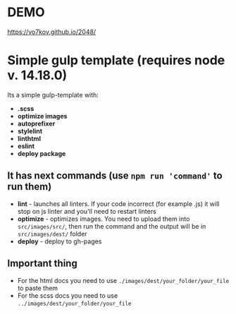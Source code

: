 # DEMO
https://vo7kov.github.io/2048/

# Simple gulp template (requires node v. 14.18.0)
Its a simple gulp-template with:
* **.scss** 
* **optimize images**
* **autoprefixer** 
* **stylelint** 
* **linthtml** 
* **eslint** 
* **deploy package**

## It has next commands (use ```npm run 'command'``` to run them)
* **lint** - launches all linters. If your code incorrect (for example .js) it will stop on js linter and you'll need to restart linters
* **optimize** - optimizes images. You need to upload them into ```src/images/src/```, then run the command and the output will be in ```src/images/dest/``` folder
* **deploy** - deploy to gh-pages

## Important thing
* For the html docs you need to use ```./images/dest/your_folder/your_file``` to paste them
* For the scss docs you need to use ```../images/dest/your_folder/your_file```
